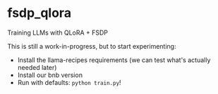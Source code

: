 # fsdp_qlora
Training LLMs with QLoRA + FSDP

This is still a work-in-progress, but to start experimenting:

- Install the llama-recipes requirements (we can test what's actually needed later)
- Install our bnb version
- Run with defaults: `python train.py`!
